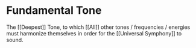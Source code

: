 # Fundamental Tone
The [[Deepest]] Tone, to which [[All]] other tones / frequencies / energies must harmonize themselves in order for the [[Universal Symphony]] to sound. 
